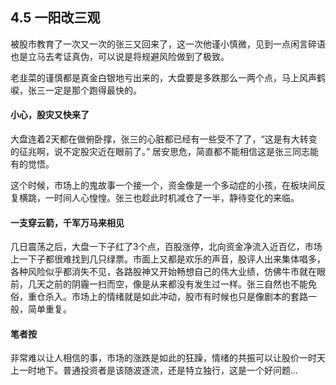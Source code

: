 ## 4.5 一阳改三观
被股市教育了一次又一次的张三又回来了，这一次他谨小慎微，见到一点闲言碎语也是立马去考证真伪，可以说是将规避风险做到了极致。

老韭菜的谨慎都是真金白银地亏出来的，大盘要是多跌那么一两个点，马上风声鹤唳，张三一定是那个跑得最快的。

#### 小心，股灾又快来了
大盘连着2天都在做俯卧撑，张三的心脏都已经有一些受不了了，“这是有大转变的征兆啊，说不定股灾近在眼前了。” 居安思危，简直都不能相信这是张三同志能有的觉悟。

这个时候，市场上的鬼故事一个接一个，资金像是一个多动症的小孩，在板块间反复横跳，一时间人心惶惶。张三也趁此时机减仓了一半，静待变化的来临。

#### 一支穿云箭，千军万马来相见
几日震荡之后，大盘一下子红了3个点，百股涨停，北向资金净流入近百亿，市场上一下子都很难找到几只绿票。市面上又都是欢乐的声音，股评人出来集体唱多，各种风险似乎都消失不见，各路股神又开始畅想自己的伟大业绩，仿佛牛市就在眼前，几天之前的阴霾一扫而空，像是从来都没有发生过一样。张三自然也不能免俗，重仓杀入。市场上的情绪就是如此冲动，股市有时候也只是像剧本的套路一般，简单重复。

#### 笔者按
非常难以让人相信的事，市场的涨跌是如此的狂躁，情绪的共振可以让股价一时天上一时地下。普通投资者是该随波逐流，还是特立独行，这是一个好问题...
